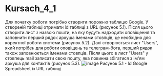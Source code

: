 ﻿# Kursach_4_1

Для початку роботи потрібно створити порожню таблицю Google. У створеній таблиці отримати id таблиці з URL (рисунок 5.1). Після цього створити лист з назвою пошти, на яку будуть надходити оповіщення та заповнити перший рядок аркуша іменами стовпців, це необхідно для коректної роботи системи (рисунок 5.2). Далі створюється лист "Users", який потрібен для роботи оповіщень та телеграм-бота, перший рядок також заповнюється іменами стовпців. Після цього в лист "Users" у стовпець mail записати свою пошту, яка повинна збігатися з ім'ям аркуша для контактів (рисунок 5.3).
![image](https://user-images.githubusercontent.com/66998903/208772102-a0a5f86b-9c13-439e-8fe0-547637756b58.png)
Рисунок 5.1 - Id Google Spreadsheet із URL таблиці
